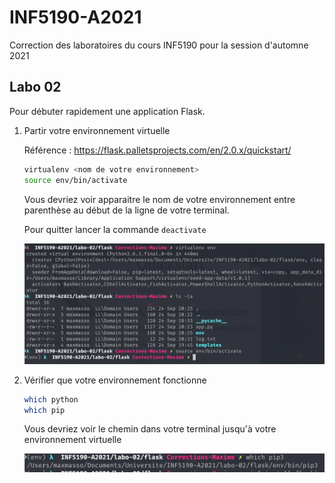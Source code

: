 # INF5190-A2021

Correction des laboratoires du cours INF5190 pour la session d'automne 2021

## Labo 02

Pour débuter rapidement une application Flask.

1. Partir votre environnement virtuelle

    Référence : https://flask.palletsprojects.com/en/2.0.x/quickstart/

    ```bash
    virtualenv <nom de votre environnement>
    source env/bin/activate
    ```

    Vous devriez voir apparaitre le nom de votre environnement entre parenthèse au début de la ligne de votre terminal.

    Pour quitter lancer la commande `deactivate`

    ![Exemple de commande pour l'environnement virtuelle](assets/labo02-virtualenv.png)

2. Vérifier que votre environnement fonctionne

    ```bash
    which python
    which pip
    ```

    Vous devriez voir le chemin dans votre terminal jusqu'à votre environnement virtuelle

    ![Which Pip](assets/whichpip_labo2.png)
